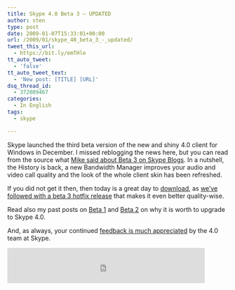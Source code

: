 ```yaml
---
title: Skype 4.0 Beta 3 – UPDATED
author: sten
type: post
date: 2009-01-07T15:33:01+00:00
url: /2009/01/skype_40_beta_3_-_updated/
tweet_this_url:
  - https://bit.ly/emTHle
tt_auto_tweet:
  - 'false'
tt_auto_tweet_text:
  - 'New post: [TITLE] [URL]'
dsq_thread_id:
  - 372089467
categories:
  - In English
tags:
  - skype

---
```

Skype launched the third beta version of the new and shiny 4.0 client for Windows in December. I missed reblogging the news here, but you can read from the source what [Mike said about Beta 3 on Skype Blogs][1]. In a nutshell, the History is back, a new Bandwidth Manager improves your audio and video call quality and the look of the whole client skin has been refreshed.

If you did not get it then, then today is a great day to [download][2], as [we&#8217;ve followed with a beta 3 hotfix release][3] that makes it even better quality-wise.

Read also my past posts on [Beta 1][4] and [Beta 2][5] on why it is worth to upgrade to Skype 4.0.

And, as always, your continued [feedback is much appreciated][6] by the 4.0 team at Skype.

<iframe src="http://www.facebook.com/plugins/like.php?href=http%3A%2F%2Fsten.tamkivi.com%2F2009%2F01%2Fskype_40_beta_3_-_updated%2F&layout=standard&show_faces=true&width=450&action=like&colorscheme=light&height=80" scrolling="no" frameborder="0" style="border:none; overflow:hidden; width:450px; height:80px;" allowTransparency="true"></iframe>

 [1]: http://share.skype.com/sites/en/2008/12/skype_40_beta_3_for_windows.html
 [2]: http://www.skype.com/go/download-beta
 [3]: http://share.skype.com/sites/garage/2009/01/skype_40_beta_3_for_windows_ho.html
 [4]: http://sten.tamkivi.com/2008/06/skype_40_beta_1_is_out.html
 [5]: http://sten.tamkivi.com/2008/10/skype_40_is_smaller_again.html
 [6]: http://www.skype.com/go/beta3feedback